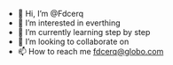 - 👋 Hi, I’m @Fdcerq
- 👀 I’m interested in everthing
- 🌱 I’m currently learning step by step
- 💞️ I’m looking to collaborate on 
- 📫 How to reach me fdcerq@globo.com

<!---
Fdcerq/Fdcerq is a ✨ special ✨ repository because its `README.md` (this file) appears on your GitHub profile.
You can click the Preview link to take a look at your changes.
--->

